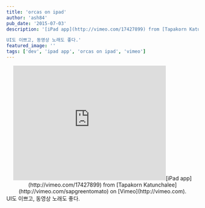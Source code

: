 ```yaml
---
title: 'orcas on ipad'
author: 'ash84'
pub_date: '2015-07-03'
description: '[iPad app](http://vimeo.com/17427899) from [Tapakorn Katunchalee](http://vimeo.com/sapgreentomato) on [Vimeo](http://vimeo.com).

UI도 이쁘고, 동영상 노래도 좋다.'
featured_image: ''
tags: ['dev', 'ipad app', 'orcas on ipad', 'vimeo']
---
```



<center>  
<iframe frameborder="0" height="300" src="http://player.vimeo.com/video/17427899" width="400"></iframe>[iPad app](http://vimeo.com/17427899) from [Tapakorn Katunchalee](http://vimeo.com/sapgreentomato) on [Vimeo](http://vimeo.com).

</center>UI도 이쁘고, 동영상 노래도 좋다.



